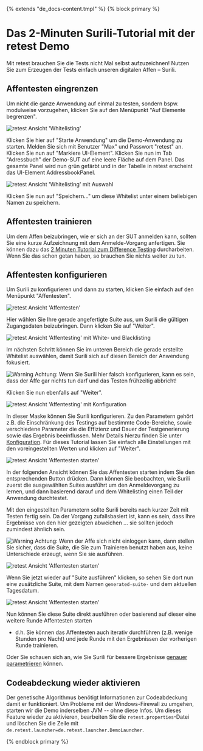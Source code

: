 {% extends "de_docs-content.tmpl" %}
{% block primary %}

Das 2-Minuten Surili-Tutorial mit der retest Demo
=================================================

Mit retest brauchen Sie die Tests nicht Mal selbst aufzuzeichnen! Nutzen Sie zum Erzeugen der Tests einfach unseren digitalen Affen – Surili.

Affentesten eingrenzen
----------------------

Um nicht die ganze Anwendung auf einmal zu testen, sondern bspw. modulweise vorzugehen, klicken Sie auf den Menüpunkt "Auf Elemente begrenzen".

![retest Ansicht 'Whitelisting'](2-min-surili-demo-tutorial-1.png)

Klicken Sie hier auf "Starte Anwendung" um die Demo-Anwendung zu starten. Melden Sie sich mit Benutzer "Max" und Passwort "retest" an.
Klicken Sie nun auf "Markiere UI-Element". Klicken Sie nun im Tab "Adressbuch" der Demo-SUT auf eine leere Fläche auf dem Panel. 
Das gesamte Panel wird nun grün gefärbt und in der Tabelle in retest erscheint das UI-Element AddressbookPanel.

![retest Ansicht 'Whitelisting' mit Auswahl](2-min-surili-demo-tutorial-2.png)

Klicken Sie nun auf "Speichern..." um diese Whitelist unter einem beliebigen Namen zu speichern.

Affentesten trainieren
----------------------

Um dem Affen beizubringen, wie er sich an der SUT anmelden kann, sollten Sie eine kurze Aufzeichnung mit dem Anmelde-Vorgang anfertigen.
Sie können dazu das [2 Minuten Tutorial zum Difference Testing](2-min-diff-testing-demo-tutorial.md) durcharbeiten.
Wenn Sie das schon getan haben, so brauchen Sie nichts weiter zu tun.

Affentesten konfigurieren
-------------------------

Um Surili zu konfigurieren und dann zu starten, klicken Sie einfach auf den Menüpunkt "Affentesten".

![retest Ansicht 'Affentesten'](2-min-surili-demo-tutorial-3.png)

Hier wählen Sie Ihre gerade angefertigte Suite aus, um Surili die gültigen Zugangsdaten beizubringen.
Dann klicken Sie auf "Weiter".

![retest Ansicht 'Affentesting' mit White- und Blacklisting](2-min-surili-demo-tutorial-4.png)

Im nächsten Schritt können Sie im unteren Bereich die gerade erstellte Whitelist auswählen, damit Surili sich auf diesen Bereich der Anwendung fokusiert.

![Warning](../../icons/warning.png) Achtung: Wenn Sie Surili hier falsch konfigurieren, kann es sein, dass der Affe gar nichts tun darf und das Testen frühzeitig abbricht!

Klicken Sie nun ebenfalls auf "Weiter".

![retest Ansicht 'Affentesting' mit Konfiguration](2-min-surili-demo-tutorial-5.png)

In dieser Maske können Sie Surili konfigurieren. 
Zu den Parametern gehört z.B. die Einschränkung des Testings auf bestimmte Code-Bereiche,
sowie verschiedene Parameter die die Effizienz und Dauer der Testgenerierung sowie das Ergebnis beeinflussen.
Mehr Details hierzu finden Sie unter [Konfiguration](../konfiguration).
Für dieses Tutorial lassen Sie einfach alle Einstellungen mit den voreingestellten Werten und klicken auf "Weiter".

![retest Ansicht 'Affentesten starten'](2-min-surili-demo-tutorial-6.png)

In der folgenden Ansicht können Sie das Affentesten starten indem Sie den entsprechenden Button drücken.
Dann können Sie beobachten, wie Surili zuerst die ausgewählten Suites ausführt um den Anmeldevorgang zu lernen, 
und dann basierend darauf und dem Whitelisting einen Teil der Anwendung durchtestet.

Mit den eingestellten Parametern sollte Surili bereits nach kurzer Zeit mit Testen fertig sein.
Da der Vorgang zufallsbasiert ist, kann es sein, dass Ihre Ergebnisse von den hier gezeigten abweichen ...
sie sollten jedoch zumindest ähnlich sein.

![Warning](../../icons/warning.png) Achtung: Wenn der Affe sich nicht einloggen kann, 
dann stellen Sie sicher, dass die Suite, die Sie zum Trainieren benutzt haben aus, keine Unterschiede erzeugt, wenn Sie sie ausführen.  

![retest Ansicht 'Affentesten starten'](2-min-surili-demo-tutorial-7.png)

Wenn Sie jetzt wieder auf "Suite ausführen" klicken, so sehen Sie dort nun eine zusätzliche Suite, 
mit dem Namen `generated-suite-` und dem aktuellen Tagesdatum.

![retest Ansicht 'Affentesten starten'](2-min-surili-demo-tutorial-8.png)

Nun können Sie diese Suite direkt ausführen oder basierend auf dieser eine weitere Runde Affentesten starten
- d.h. Sie können das Affentesten auch iterativ durchführen (z.B. wenige Stunden pro Nacht) 
und jede Runde mit den Ergebnissen der vorherigen Runde trainieren.

Oder Sie schauen sich an, wie Sie Surili für bessere Ergebnisse [genauer parametrieren](../konfiguration) können.

Codeabdeckung wieder aktivieren
-------------------------------

Der genetische Algorithmus benötigt Informationen zur Codeabdeckung damit er funktioniert.
Um Probleme mit der Windows-Firewall zu umgehen, starten wir die Demo inderselben JVM -- ohne diese Infos. 
Um dieses Feature wieder zu aktivieren, bearbeiten Sie die `retest.properties`-Datei und löschen Sie die Zeile mit `de.retest.launcher=de.retest.launcher.DemoLauncher`.

{% endblock primary %}
